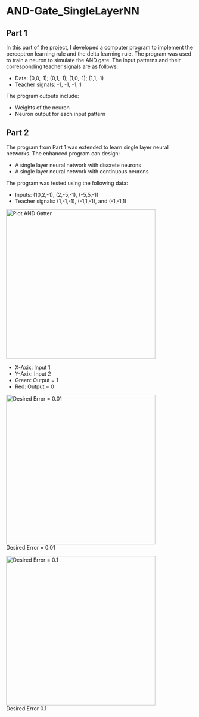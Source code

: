 # AND-Gate_SingleLayerNN



<h2>Part 1</h2>
    <p>
        In this part of the project, I developed a computer program to implement the perceptron learning rule and the delta learning rule. The program was used to train a neuron to simulate the AND gate. The input patterns and their corresponding teacher signals are as follows:
    </p>
    <ul>
        <li>Data: (0,0,-1); (0,1,-1); (1,0,-1); (1,1,-1)</li>
        <li>Teacher signals: -1, -1, -1, 1</li>
    </ul>
    <p>
        The program outputs include:
    </p>
    <ul>
        <li>Weights of the neuron</li>
        <li>Neuron output for each input pattern</li>
    </ul>

  <h2>Part 2</h2>
    <p>
        The program from Part 1 was extended to learn single layer neural networks. The enhanced program can design:
    </p>
    <ul>
        <li>A single layer neural network with discrete neurons</li>
        <li>A single layer neural network with continuous neurons</li>
    </ul>
    <p>
        The program was tested using the following data:
    </p>
    <ul>
        <li>Inputs: (10,2,-1), (2,-5,-1), (-5,5,-1)</li>
        <li>Teacher signals: (1,-1,-1), (-1,1,-1), and (-1,-1,1)</li>
    </ul>

<p align = "left">
   <img width="400" alt="Plot AND Gatter" src="https://github.com/majamichaelis/AND-Gate_SingleLayerNN/assets/73911655/5bc0c7b7-2677-448b-8001-5f3f915b43ff">
<br> 
    <ul>
        <li>X-Axix: Input 1</li>
        <li>Y-Axix: Input 2</li>
        <li>Green: Output = 1</li>
        <li>Red: Output = 0</li>
    </ul> 
</p>

<p align = "left">
   <img width="400" alt="Desired Error = 0.01" src="https://github.com/majamichaelis/AND-Gate_SingleLayerNN/assets/73911655/33763669-9e5f-42f1-873d-d77a731e1dc6">
<br> Desired Error = 0.01
</p>

<p align = "left">
   <img width="400" alt="Desired Error = 0.1" src="https://github.com/majamichaelis/AND-Gate_SingleLayerNN/assets/73911655/00506962-1eb6-4c52-b59a-636f2f6c4831">
<br> Desired Error 0.1
</p>


